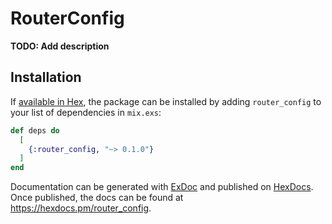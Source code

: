# RouterConfig

**TODO: Add description**

## Installation

If [available in Hex](https://hex.pm/docs/publish), the package can be installed
by adding `router_config` to your list of dependencies in `mix.exs`:

```elixir
def deps do
  [
    {:router_config, "~> 0.1.0"}
  ]
end
```

Documentation can be generated with [ExDoc](https://github.com/elixir-lang/ex_doc)
and published on [HexDocs](https://hexdocs.pm). Once published, the docs can
be found at <https://hexdocs.pm/router_config>.

